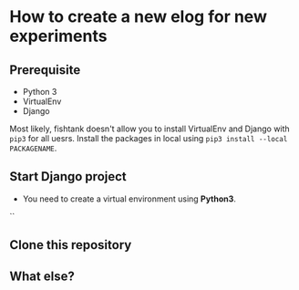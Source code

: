# How to create a new elog for  new experiments

## Prerequisite

- Python 3
- VirtualEnv
- Django

Most likely, fishtank doesn't allow you to install VirtualEnv and Django with `pip3` for all uesrs.
Install the packages in local using `pip3 install --local PACKAGENAME`.

## Start Django project

- You need to create a virtual environment using **Python3**.

``

## Clone this repository


## What else?
